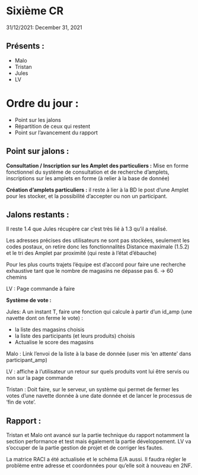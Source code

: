 # Sixième CR

31/12/2021: December 31, 2021

## Présents :

- Malo
- Tristan
- Jules
- LV

# Ordre du jour :

- Point sur les jalons
- Répartition de ceux qui restent
- Point sur l’avancement du rapport

## Point sur jalons :

**Consultation / Inscription sur les Amplet des particuliers :** Mise en forme fonctionnel du système de consultation et de recherche d’amplets, inscriptions sur les amplets en forme (à relier à la base de donnée)

**Création d’amplets particuliers :** il reste à lier à la BD le post d’une Amplet pour les stocker, et la possibilité d’accepter ou non un participant.

## Jalons restants :

Il reste 1.4 que Jules récupère car c’est très lié à 1.3 qu’il a réalisé.

Les adresses précises des utilisateurs ne sont pas stockées, seulement les codes postaux, on retire donc les fonctionnalités Distance maximale (1.5.2) et le tri des Amplet par proximité (qui reste à l’état d’ébauche)

Pour les plus courts trajets l’équipe est d’accord pour faire une recherche exhaustive tant que le nombre de magasins ne dépasse pas 6. → 60 chemins

LV : Page commande à faire

**Système de vote :**

Jules: A un instant T, faire une fonction qui calcule à partir d’un id_amp (une navette dont on ferme le vote) :

- la liste des magasins choisis
- la liste des participants (et leurs produits) choisis
- Actualise le score des magasins

Malo : Link l’envoi de la liste à la base de donnée (user mis ‘en attente’ dans participant_amp)

LV : affiche à l’utilisateur un retour sur quels produits vont lui être servis ou non sur la page commande

Tristan : Doit faire, sur le serveur, un système qui permet de fermer les votes d’une navette donnée à une date donnée et de lancer le processus de ‘fin de vote’.

## Rapport :

Tristan et Malo ont avancé sur la partie technique du rapport notamment la section performance et test mais également la partie développement. LV va s’occuper de la partie gestion de projet et de corriger les fautes.

La matrice RACI a été actualisée et le schéma E/A aussi. Il faudra régler le problème entre adresse et coordonnées pour qu’elle soit à nouveau en 2NF.
